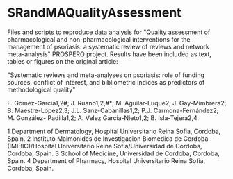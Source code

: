 # SRandMAQualityAssessment
Files and scripts to reproduce data analysis for "Quality assessment of pharmacological and non-pharmacological interventions for the management of psoriasis: a systematic review of reviews and network meta-analysis" PROSPERO project. Results have been included as text, tables or figures on the original article:

"Systematic reviews and meta-analyses on psoriasis: role of funding sources, conflict of interest, and bibliometric indices as predictors of methodological quality"

F. Gomez-Garcia1,2#; J. Ruano1,2,#*; M. Aguilar-Luque2; J. Gay-Mimbrera2; B. Maestre-Lopez2,3; J.L. Sanz-Cabanillas1,2; P.J. Carmona-Fernández2; M. González- Padilla1,2; A. Velez Garcia-Nieto1,2; B. Isla-Tejera2,4.

1 Department of Dermatology, Hospital Universitario Reina Sofia, Cordoba, Spain. 
2 Instituto Maimonides de Investigacion Biomedica de Cordoba (IMIBIC)/Hospital Universitario Reina Sofia/Universidad de Cordoba, Cordoba, Spain.
3 School of Medicine, Universidad de Cordoba, Cordoba, Spain.
4 Department of Pharmacy, Hospital Universitario Reina Sofia, Cordoba, Spain.
